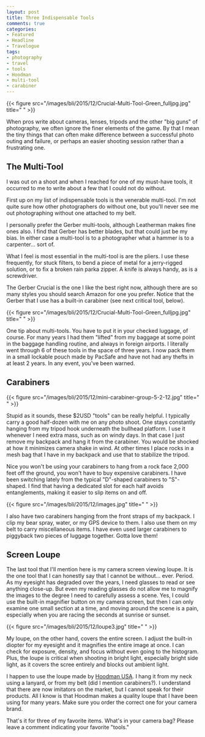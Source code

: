 ```yaml
---
layout: post
title: Three Indispensable Tools
comments: true
categories:
- Featured
- Headline
- Travelogue
tags:
- photography
- travel
- tools
- Hoodman
- multi-tool
- carabiner
---
```


{{< figure src="/images/bli/2015/12/Crucial-Multi-Tool-Green_fulljpg.jpg" title="  " >}}

When pros write about cameras, lenses, tripods and the other "big guns" of photography, we often ignore the finer elements of the game. By that I mean the tiny things that can often make difference between a successful photo outing and failure, or perhaps an easier shooting session rather than a frustrating one. 

<!--more-->

## The Multi-Tool

I was out on a shoot and when I reached for one of my must-have tools, it occurred to me to write about a few that I could not do without. 

First up on my list of indispensable tools is the venerable multi-tool. I'm not quite sure how other photographers do without one, but you'll never see me out photographing without one attached to my belt. 

I personally prefer the Gerber multi-tools, although Leatherman makes fine ones also. I find that Gerber has better blades, but that could just be my bias. In either case a multi-tool is to a photographer what a hammer is to a carpenter... sort of. 

What I feel is most essential in the multi-tool is are the pliers. I use these frequently, for stuck filters, to bend a piece of metal for a jerry-rigged solution, or to fix a broken rain parka zipper. A knife is always handy, as is a screwdriver. 

The Gerber Crucial is the one I like the best right now, although there are so many styles you should search Amazon for one you prefer. Notice that the Gerber that I use has a built-in carabiner (see next critical tool, below).

{{< figure src="/images/bli/2015/12/Crucial-Multi-Tool-Green_fulljpg.jpg" title="  " >}}

One tip about multi-tools. You have to put it in your checked luggage, of course. For many years I had them "lifted" from my baggage at some point in the baggage handling routine, and always in foreign airports. I literally went through 6 of these tools in the space of three years. I now pack them in a small lockable pouch made by PacSafe and have not had any thefts in at least 2 years. In any event, you've been warned. 

## Carabiners

{{< figure src="/images/bli/2015/12/mini-carabiner-group-5-2-12.jpg" title="  " >}}

Stupid as it sounds, these $2USD "tools" can be really helpful. I typically carry a good half-dozen with me on any photo shoot. One stays constantly hanging from my tripod hook underneath the bullhead platform. I use it whenever I need extra mass, such as on windy days. In that case I just remove my backpack and hang it from the carabiner. You would be shocked at how it minimizes camera shake in wind. At other times I place rocks in a mesh bag that I have in my backpack and use that to stabilize the tripod. 

Nice you won't be using your carabiners to hang from a rock face 2,000 feet off the ground, you won't have to buy expensive carabiners. I have been switching lately from the typical "D"-shaped carabiners to "S"-shaped. I find that having a dedicated slot for each half avoids entanglements, making it easier to slip items on and off. 

{{< figure src="/images/bli/2015/12/images.jpg" title="  " >}}

I also have two carabiners hanging from the front straps of my backpack. I clip my bear spray, water, or my GPS device to them. I also use them on my belt to carry miscellaneous items. I have even used larger carabiners to piggyback two pieces of luggage together. Gotta love them!

## Screen Loupe

The last tool that I'll mention here is my camera screen viewing loupe. It is the one tool that I can honestly say that I cannot be without... ever. Period. As my eyesight has degraded over the years, I need glasses to read or see anything close-up. But even my reading glasses do not allow me to magnify the images to the degree I need to carefully assess a scene. Yes, I could use the built-in magnifier button on my camera screen, but then I can only examine one small section at a time, and moving around the scene is a pain, especially when you are racing the seconds at sunrise or sunset. 

{{< figure src="/images/bli/2015/12/loupe3.jpg" title="  " >}}

My loupe, on the other hand, covers the entire screen. I adjust the built-in diopter for my eyesight and it magnifies the entire image at once. I can check for exposure, density, and focus without even going to the histogram. Plus, the loupe is critical when shooting in bright light, especially bright side light, as it covers the scree entirely and blocks out ambient light. 

I happen to use the loupe made by [Hoodman USA](http://hoodmanusa.com/cgi/commerce.cgi?preadd=action&key=HLPP3M). I hang it from my neck using a lanyard, or from my belt (did I mention carabiners?). I understand that there are now imitators on the market, but I cannot speak for their products. All I know is that Hoodman makes a quality loupe that I have been using for many years. Make sure you order the correct one for your camera brand. 

That's it for three of my favorite items. What's in your camera bag? Please leave a comment indicating your favorite "tools."


